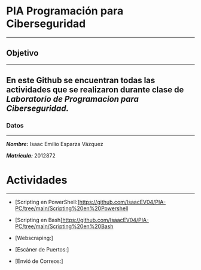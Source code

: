 # PIA Programación para Ciberseguridad
---
## Objetivo
---
En este Github se encuentran todas las actividades que se realizaron durante clase de ***Laboratorio de Programacion para Ciberseguridad.***
---
### Datos
---
***Nombre:*** Isaac Emilio Esparza Vázquez

***Matricula:*** 2012872

# Actividades
---

- [Scripting en PowerShell:]https://github.com/IsaacEV04/PIA-PC/tree/main/Scripting%20en%20Powershell

- [Scripting en Bash]https://github.com/IsaacEV04/PIA-PC/tree/main/Scripting%20en%20Bash

- [Webscraping:]

- [Escáner de Puertos:]

- [Envió de Correos:]

